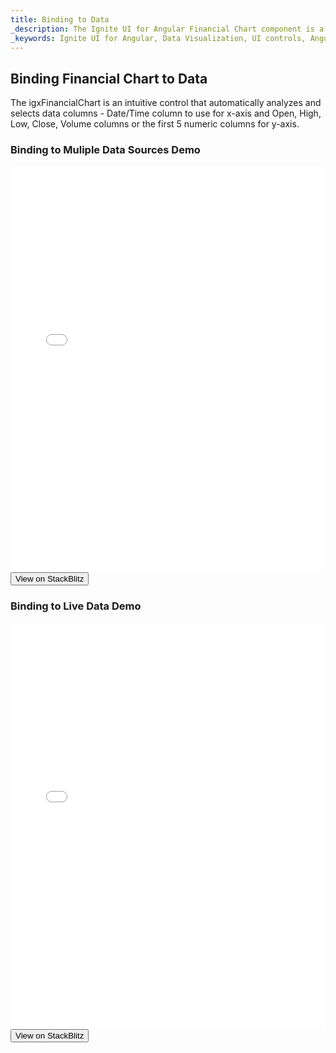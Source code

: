 ```yaml
---
title: Binding to Data
_description: The Ignite UI for Angular Financial Chart component is a touch-enabled, highly performant, lightweight charting control that makes visualizing financial data a breeze.
_keywords: Ignite UI for Angular, Data Visualization, UI controls, Angular widgets, web widgets, UI widgets, Angular, Native Angular Components Suite, Native Angular Controls, Native Angular Components Library, Angular Chart component, Angular Financial Chart component, Angular Chart controls, Angular Financial Chart controls, Data Visualization
---
```

## Binding Financial Chart to Data 

The igxFinancialChart is an intuitive control that automatically analyzes and selects data columns - Date/Time column to use for x-axis and Open, High, Low, Close, Volume columns or the first 5 numeric columns for y-axis. 

<div class="divider"></div>

### Binding to Muliple Data Sources Demo

<div class="sample-container" style="height: 650px">
    <iframe id="financial-chart-binding-to-multiple-data-sources-iframe" src='{environment:demosBaseUrl}/financial-chart-binding-to-multiple-data-sources' width="100%" height="100%" seamless frameBorder="0" onload="onSampleIframeContentLoaded(this);"></iframe>
</div>
<div>
    <button data-localize="stackblitz" class="stackblitz-btn"   data-iframe-id="financial-chart-binding-to-multiple-data-sources-iframe" data-demos-base-url="{environment:demosBaseUrl}">View on StackBlitz
    </button>
</div>

<div class="divider--half"></div>

### Binding to Live Data Demo

<div class="sample-container" style="height: 650px">
    <iframe id="financial-chart-binding-to-live-data-iframe" src='{environment:demosBaseUrl}/financial-chart-binding-to-live-data' width="100%" height="100%" seamless frameBorder="0" onload="onSampleIframeContentLoaded(this);"></iframe>
</div>
<div>
    <button data-localize="stackblitz" class="stackblitz-btn"   data-iframe-id="financial-chart-binding-to-live-data-iframe" data-demos-base-url="{environment:demosBaseUrl}">View on StackBlitz
    </button>
</div>

